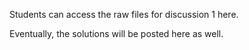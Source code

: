 Students can access the raw files for discussion 1 here.

Eventually, the solutions will be posted here as well.
